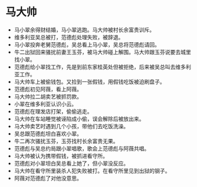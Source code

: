 # 马大帅

- 马小翠余得财结婚，马小翠逃跑。马大帅被村长余富贵训斥。
- 维多利亚吴总被打，范德彪处理失败，被辞退。
- 马小翠投奔老舅范德彪，吴总看上马小翠，吴总将范德彪请回。
- 牛二出狱回来骚扰前妻王玉芬，被马大帅碰上解围。马大帅跟玉芬说要去城里找小翠。
- 范德彪给小翠找工作，先是到前东家桂英处但被拒绝，后来被吴总叫去维多利亚工作。
- 马大帅车上被偷钱包。又捡到一张假钱，用假钱吃饭被迫刷盘子。
- 范德彪初见阿薇，看上阿薇。
- 马大帅拉二胡卖艺被抓罚款。
- 小翠在维多利亚认识小云。
- 范德彪在理发店打架，偷偷逃走。
- 马大帅在车站睡觉被诬陷成小偷，误会解除后被放出来。
- 马大帅卖艺时遇到几个小孩，带他们去吃饭洗澡。
- 吴总跟范德彪坦白喜欢小翠。
- 牛二再次骚扰玉芬，玉芬找村长余富贵无果。
- 范德彪与吴总约局跟小翠唱歌，歌会上范德彪与阿薇共唱。
- 马大帅被认为携带假钱，被抓进看守所。
- 范德彪对小翠坦白吴总看上她了，但小翠没反应。
- 马大帅在看守所里装杀人犯失败被打。在看守所里见到出狱的钢子。
- 阿薇对范德彪了对他没意思。